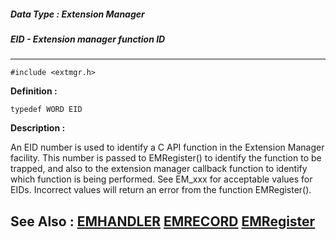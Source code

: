 ##### Data Type : Extension Manager
##### EID - Extension manager function ID
---
```
#include <extmgr.h>
```

**Definition :**
```
typedef WORD EID
```

**Description :**

An EID number is used to identify a C API function in the Extension Manager facility.  This number is passed to EMRegister() to identify the function to be trapped, and also to the extension manager callback function to identify which function is being performed. See EM_xxx for acceptable values for EIDs.  Incorrect values will return an error from the function EMRegister().


**See Also :**
[EMHANDLER](/domino-c-api-docs/reference/Data/EMHANDLER)
[EMRECORD](/domino-c-api-docs/reference/Data/EMRECORD)
[EMRegister](/domino-c-api-docs/reference/Func/EMRegister)
---
